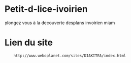# Petit-d-lice-ivoirien
plongez vous à la decouverte desplans invoirien miam

# Lien du site 
```bash
    http://www.weboplanet.com/sites/DIAKITEA/index.html
```
